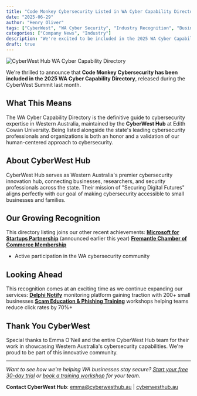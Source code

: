 ```yaml
---
title: "Code Monkey Cybersecurity Listed in WA Cyber Capability Directory"
date: "2025-06-29"
author: "Henry Oliver"
tags: ["CyberWest", "WA Cyber Security", "Industry Recognition", "Business News"]
categories: ["Company News", "Industry"]
description: "We're excited to be included in the 2025 WA Cyber Capability Directory, showcasing Western Australia's cybersecurity expertise and innovation."
draft: true
---
```


![CyberWest Hub WA Cyber Capability Directory](/static/images/cyberwest-directory-feature.jpg)

We're thrilled to announce that **Code Monkey Cybersecurity has been included in the 2025 WA Cyber Capability Directory**, released during the CyberWest Summit last month.

## What This Means

The WA Cyber Capability Directory is the definitive guide to cybersecurity expertise in Western Australia, maintained by the **CyberWest Hub** at Edith Cowan University. Being listed alongside the state's leading cybersecurity professionals and organizations is both an honor and a validation of our human-centered approach to cybersecurity.

## About CyberWest Hub

CyberWest Hub serves as Western Australia's premier cybersecurity innovation hub, connecting businesses, researchers, and security professionals across the state. Their mission of "Securing Digital Futures" aligns perfectly with our goal of making  cybersecurity accessible to small businesses and families.

## Our Growing Recognition

This directory listing joins our other recent achievements:
**[Microsoft for Startups Partnership](/blog/microsoft_for_startups/)** (announced earlier this year)
**[Fremantle Chamber of Commerce Membership](/blog/fremantle-chamber-membership/)**
- Active participation in the WA cybersecurity community

## Looking Ahead

This recognition comes at an exciting time as we continue expanding our services:
**[Delphi Notify](/services/delphi/)** monitoring platform gaining traction with 200+ small businesses
**[Scam Education & Phishing Training](/services/phishing-simulation/)** workshops helping teams reduce click rates by 70%+

## Thank You CyberWest

Special thanks to Emma O'Neil and the entire CyberWest Hub team for their work in showcasing Western Australia's cybersecurity capabilities. We're proud to be part of this innovative community.

---

*Want to see how we're helping WA businesses stay secure? [Start your free 30-day trial](/services/delphi/sign-up/) or [book a training workshop](/services/phishing-simulation/training/) for your team.*

**Contact CyberWest Hub**: emma@cyberwesthub.au | [cyberwesthub.au](https://cyberwesthub.au)